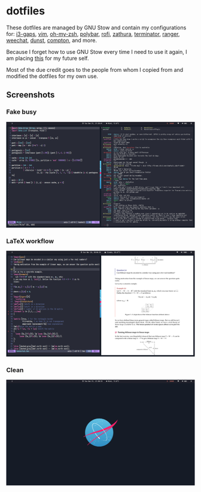# dotfiles

These dotfiles are managed by GNU Stow and contain my configurations for:
[i3-gaps](https://github.com/Airblader/i3), [vim](https://www.vim.org/), [oh-my-zsh](https://github.com/ohmyzsh/ohmyzsh), [polybar](https://github.com/polybar/polybar), [rofi](https://github.com/davatorium/rofi), [zathura](https://pwmt.org/projects/zathura/), [terminator](https://wiki.archlinux.org/index.php/Terminator), [ranger](https://github.com/ranger/ranger), [weechat](https://weechat.org/), [dunst](https://github.com/dunst-project/dunst), [compton](https://github.com/chjj/compton), and more.


Because I forget how to use GNU Stow every time I need to use it again, I am placing [this](https://alexpearce.me/2016/02/managing-dotfiles-with-stow/) for my future self.

Most of the due credit goes to the people from whom I copied from and modified the dotfiles for my own use.
## Screenshots

### Fake busy
![](screen.png)

### LaTeX workflow
![](texing.png)

### Clean
![](clean.png)
